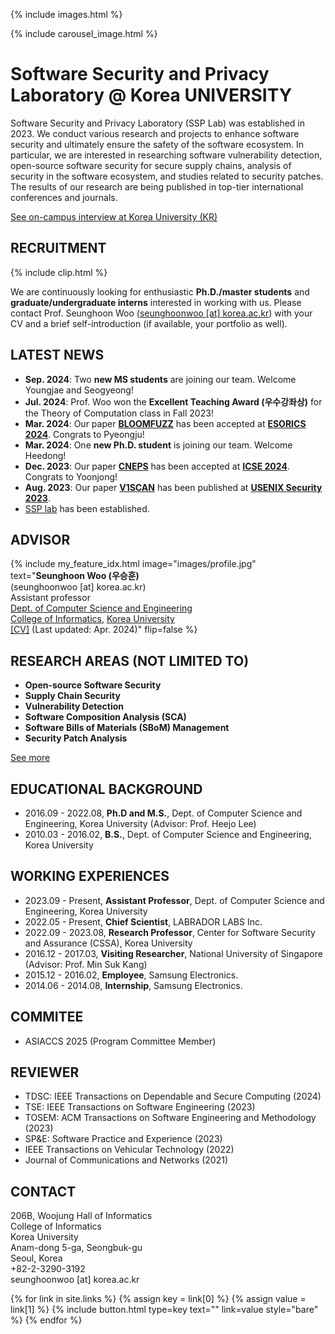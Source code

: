 ---
---

{% include images.html %}

{% include carousel_image.html %}

# Software Security and Privacy Laboratory @ Korea UNIVERSITY

Software Security and Privacy Laboratory (SSP Lab) was established in 2023. We conduct various research and projects to enhance software security and ultimately ensure the safety of the software ecosystem. In particular, we are interested in researching software vulnerability detection, open-source software security for secure supply chains, analysis of security in the software ecosystem, and studies related to security patches. The results of our research are being published in top-tier international conferences and journals.

[See on-campus interview at Korea University (KR)](https://blog.naver.com/kumpij/223251918874)

## RECRUITMENT

{% include clip.html %}

We are continuously looking for enthusiastic **Ph.D./master students** and **graduate/undergraduate interns** interested in working with us. Please contact Prof. Seunghoon Woo (<U>seunghoonwoo [at] korea.ac.kr</U>) with your CV and a brief self-introduction (if available, your portfolio as well).

## LATEST NEWS

* **Sep. 2024**: Two **new MS students** are joining our team. Welcome Youngjae and Seogyeong!
* **Jul. 2024**: Prof. Woo won the **Excellent Teaching Award (우수강좌상)** for the Theory of Computation class in Fall 2023!
* **Mar. 2024**: Our paper **[BLOOMFUZZ](/assets/papers/ESORICS24.pdf)** has been accepted at **[ESORICS 2024](https://esorics2024.org/)**. Congrats to Pyeongju!
* **Mar. 2024**: One **new Ph.D. student** is joining our team. Welcome Heedong!
* **Dec. 2023**: Our paper **[CNEPS](/assets/papers/ICSE24.pdf)** has been accepted at **[ICSE 2024](https://conf.researchr.org/home/icse-2024)**. Congrats to Yoonjong!
* **Aug. 2023**: Our paper **[V1SCAN](/assets/papers/SECURITY23.pdf)** has been published at **[USENIX Security 2023](https://www.usenix.org/conference/usenixsecurity23)**.
* <U>SSP lab</U> has been established.

## ADVISOR

{%
  include my_feature_idx.html
  image="images/profile.jpg"
  text="**Seunghoon Woo (우승훈)**<br>(seunghoonwoo [at] korea.ac.kr)<br>Assistant professor<br>[Dept. of Computer Science and Engineering](https://cs.korea.ac.kr/)<br>[College of Informatics](https://info.korea.ac.kr/), [Korea University](https://www.korea.ac.kr/)<br>[[CV]](/assets/CV(20240401).pdf) (Last updated: Apr. 2024)"
  flip=false
%}

## RESEARCH AREAS (NOT LIMITED TO)

* **Open-source Software Security**
* **Supply Chain Security**
* **Vulnerability Detection**
* **Software Composition Analysis (SCA)**
* **Software Bills of Materials (SBoM) Management**
* **Security Patch Analysis**

[See more](/research)

## EDUCATIONAL BACKGROUND

* 2016.09 - 2022.08, **Ph.D and M.S.**, Dept. of Computer Science and Engineering, Korea University (Advisor: Prof. Heejo Lee)
* 2010.03 - 2016.02, **B.S.**, Dept. of Computer Science and Engineering, Korea University

## WORKING EXPERIENCES

* 2023.09 - Present, **Assistant Professor**, Dept. of Computer Science and Engineering, Korea University
* 2022.05 - Present, **Chief Scientist**, LABRADOR LABS Inc.
* 2022.09 - 2023.08, **Research Professor**, Center for Software Security and Assurance (CSSA), Korea University
* 2016.12 - 2017.03, **Visiting Researcher**, National University of Singapore (Advisor: Prof. Min Suk Kang)
* 2015.12 - 2016.02, **Employee**, Samsung Electronics.
* 2014.06 - 2014.08, **Internship**, Samsung Electronics.

## COMMITEE

* ASIACCS 2025 (Program Committee Member)

## REVIEWER

* TDSC: IEEE Transactions on Dependable and Secure Computing (2024)
* TSE: IEEE Transactions on Software Engineering (2023)
* TOSEM: ACM Transactions on Software Engineering and Methodology (2023)
* SP&E: Software Practice and Experience (2023)
* IEEE Transactions on Vehicular Technology (2022)
* Journal of Communications and Networks (2021)

## CONTACT

<i class="fa-solid fa-home"></i> 206B, Woojung Hall of Informatics<br>
College of Informatics<br>
Korea University<br>
Anam-dong 5-ga, Seongbuk-gu<br>
Seoul, Korea<br>
<i class="fa-solid fa-phone"></i> +82-2-3290-3192<br>
<i class="fa-solid fa-envelope"></i> seunghoonwoo [at] korea.ac.kr

{% for link in site.links %}
    {% assign key = link[0] %}
    {% assign value = link[1] %}
    {% include button.html type=key text="" link=value style="bare" %}
{% endfor %}
